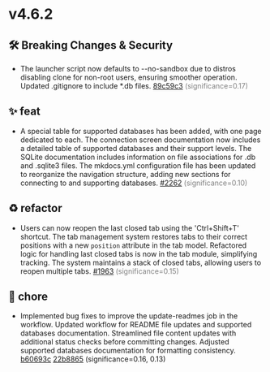 # v4.6.2

## 🛠️ Breaking Changes & Security
- The launcher script now defaults to --no-sandbox due to distros disabling clone for non-root users, ensuring smoother operation. Updated .gitignore to include *.db files. [89c59c3](https://github.com/beekeeper-studio/beekeeper-studio/commit/89c59c3303107029d28a6888676dabd6608952c3) 
 <span style='color:grey;'>(significance=0.17)</span>

## ✨ feat
- A special table for supported databases has been added, with one page dedicated to each. The connection screen documentation now includes a detailed table of supported databases and their support levels. The SQLite documentation includes information on file associations for .db and .sqlite3 files. The mkdocs.yml configuration file has been updated to reorganize the navigation structure, adding new sections for connecting to and supporting databases. [#2262](https://github.com/beekeeper-studio/beekeeper-studio/pull/2262) 
 <span style='color:grey;'>(significance=0.10)</span>

## ♻️ refactor
- Users can now reopen the last closed tab using the 'Ctrl+Shift+T' shortcut. The tab management system restores tabs to their correct positions with a new `position` attribute in the tab model. Refactored logic for handling last closed tabs is now in the tab module, simplifying tracking. The system maintains a stack of closed tabs, allowing users to reopen multiple tabs. [#1963](https://github.com/beekeeper-studio/beekeeper-studio/pull/1963) 
 <span style='color:grey;'>(significance=0.15)</span>

## 🔧 chore
- Implemented bug fixes to improve the update-readmes job in the workflow. Updated workflow for README file updates and supported databases documentation. Streamlined file content updates with additional status checks before committing changes. Adjusted supported databases documentation for formatting consistency. [b60693c](https://github.com/beekeeper-studio/beekeeper-studio/commit/b60693cde3e6fcaead508460f957d3e9ce37da1d) [22b8865](https://github.com/beekeeper-studio/beekeeper-studio/commit/22b8865e659901294e74799e9fa6f1e288bf0ac9) 
 (significance=0.16, 0.13)